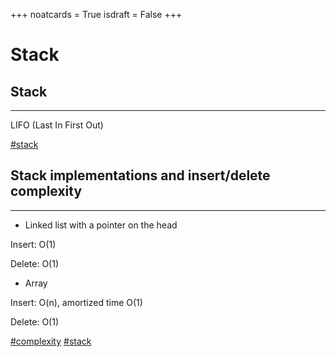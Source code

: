 +++
noatcards = True
isdraft = False
+++

# Stack

## Stack

----

LIFO (Last In First Out)

[#stack](stack.md)

## Stack implementations and insert/delete complexity

----

- Linked list with a pointer on the head

Insert: O(1)

Delete: O(1)

- Array

Insert: O(n), amortized time O(1)

Delete: O(1)

[#complexity](complexity.md) [#stack](stack.md)